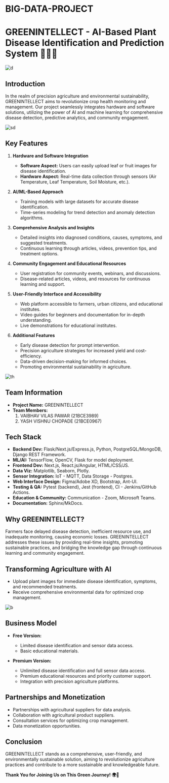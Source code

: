 # BIG-DATA-PROJECT

# GREENINTELLECT - AI-Based Plant Disease Identification and Prediction System 🌱🔬🤖

![d](https://github.com/vp-1234ms/GreenIntellect/assets/102847008/c2b2b8a1-0f8b-484a-afd7-8d86bb83a728)


## Introduction

In the realm of precision agriculture and environmental sustainability, GREENINTELLECT aims to revolutionize crop health monitoring and management. Our project seamlessly integrates hardware and software solutions, utilizing the power of AI and machine learning for comprehensive disease detection, predictive analytics, and community engagement.

![sd](https://github.com/vp-1234ms/GreenIntellect/assets/102847008/a4558829-a592-4c62-b41e-1b39579ab80f)


## Key Features

1. **Hardware and Software Integration**
   - **Software Aspect:** Users can easily upload leaf or fruit images for disease identification.
   - **Hardware Aspect:** Real-time data collection through sensors (Air Temperature, Leaf Temperature, Soil Moisture, etc.).

2. **AI/ML-Based Approach**
   - Training models with large datasets for accurate disease identification.
   - Time-series modeling for trend detection and anomaly detection algorithms.

3. **Comprehensive Analysis and Insights**
   - Detailed insights into diagnosed conditions, causes, symptoms, and suggested treatments.
   - Continuous learning through articles, videos, prevention tips, and treatment options.

4. **Community Engagement and Educational Resources**
   - User registration for community events, webinars, and discussions.
   - Disease-related articles, videos, and resources for continuous learning and support.

5. **User-Friendly Interface and Accessibility**
   - Web platform accessible to farmers, urban citizens, and educational institutes.
   - Video guides for beginners and documentation for in-depth understanding.
   - Live demonstrations for educational institutes.

6. **Additional Features**
   - Early disease detection for prompt intervention.
   - Precision agriculture strategies for increased yield and cost-efficiency.
   - Data-driven decision-making for informed choices.
   - Promoting environmental sustainability in agriculture.

![th](https://github.com/vp-1234ms/GreenIntellect/assets/102847008/98823f67-0f6f-482d-be6b-3b57a37cd66a)

## Team Information
- **Project Name:** GREENINTELLECT
- **Team Members:**
  1. VAIBHAV VILAS PAWAR (21BCE3989)
  2. YASH VISHNU CHOPADE (21BCE0967)

## Tech Stack

- **Backend Dev:** Flask/Next.js/Express.js, Python, PostgreSQL/MongoDB, Django REST Framework.
- **ML/AI:** TensorFlow, OpenCV, Flask for model deployment.
- **Frontend Dev:** Next.js, React.js/Angular, HTML/CSS/JS.
- **Data Viz:** Matplotlib, Seaborn, Plotly.
- **Sensor Integration:** IoT - MQTT, Data Storage - Postgres.
- **Web Interface Design:** Figma/Adobe XD, Bootstrap, Ant-UI.
- **Testing & QA:** Pytest (backend), Jest (frontend), CI - Jenkins/GitHub Actions.
- **Education & Community:** Communication - Zoom, Microsoft Teams.
- **Documentation:** Sphinx/MkDocs.

## Why GREENINTELLECT?

Farmers face delayed disease detection, inefficient resource use, and inadequate monitoring, causing economic losses. GREENINTELLECT addresses these issues by providing real-time insights, promoting sustainable practices, and bridging the knowledge gap through continuous learning and community engagement.

## Transforming Agriculture with AI

- Upload plant images for immediate disease identification, symptoms, and recommended treatments.
- Receive comprehensive environmental data for optimized crop management.

![b](https://github.com/vp-1234ms/GreenIntellect/assets/102847008/c65c8481-92b2-45d7-8d26-906b27773465)

## Business Model

- **Free Version:**
  - Limited disease identification and sensor data access.
  - Basic educational materials.

- **Premium Version:**
  - Unlimited disease identification and full sensor data access.
  - Premium educational resources and priority customer support.
  - Integration with precision agriculture platforms.

## Partnerships and Monetization

- Partnerships with agricultural suppliers for data analysis.
- Collaboration with agricultural product suppliers.
- Consultation services for optimizing crop management.
- Data monetization opportunities.

## Conclusion

GREENINTELLECT stands as a comprehensive, user-friendly, and environmentally sustainable solution, aiming to revolutionize agriculture practices and contribute to a more sustainable and knowledgeable future.

**Thank You for Joining Us on This Green Journey! 🌍🌿**

